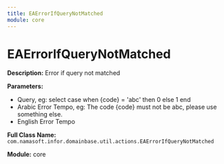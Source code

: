 ```yaml
---
title: EAErrorIfQueryNotMatched
module: core
---
```


# EAErrorIfQueryNotMatched

**Description:** Error if query not matched

**Parameters:**
- Query, eg: select case when {code} = 'abc' then 0 else 1 end
- Arabic Error Tempo, eg: The code {code} must not be abc, please use something else.
- English Error Tempo

**Full Class Name:** `com.namasoft.infor.domainbase.util.actions.EAErrorIfQueryNotMatched`

**Module:** core

